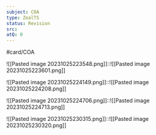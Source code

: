 ```yaml
---
subject: COA
type: ZealTS
status: Revision
src:
atQ: 0
---
```

#card/COA

![[Pasted image 20231025223548.png]]::![[Pasted image 20231025223601.png]] <!--SR:!2024-04-20,127,290-->

![[Pasted image 20231025224149.png]]::![[Pasted image 20231025224208.png]] <!--SR:!2023-12-23,41,290-->


![[Pasted image 20231025224706.png]]::![[Pasted image 20231025224713.png]] <!--SR:!2023-12-16,35,290-->



![[Pasted image 20231025230315.png]]::![[Pasted image 20231025230320.png]] <!--SR:!2023-12-17,18,290-->